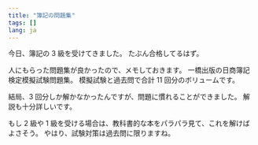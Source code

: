 ```yaml
---
title: "簿記の問題集"
tags: []
lang: ja
---
```


今日、簿記の 3 級を受けてきました。
たぶん合格してるはず。

人にもらった問題集が良かったので、メモしておきます。
一橋出版の日商簿記検定模擬試験問題集。
模擬試験と過去問で合計 11 回分のボリュームです。

結局、3 回分しか解かなかったんですが、問題に慣れることができました。
解説も十分詳しいです。

もし 2 級や 1 級を受ける場合は、教科書的な本をパラパラ見て、これを解けばよさそう。
やはり、試験対策は過去問に限りますね。
